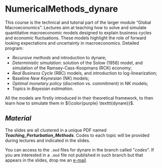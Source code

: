 # NumericalMethods_dynare

This course is the technical and tutorial part of the larger module “Global Macroeconomics”. Lectures aim at teaching how to solve and simulate quantitative macroeconomic models designed to explain business cycles and economic fluctuations. These models highlight the role of forward looking expectations and uncertainty in macroeconomics. Detailed program:

- *Recursive methods* and introduction to dynare;
- *Deterministic simulation*: solution of the Solow (1956) model, and simulation of the Ramsey-Cass-Koopmans (RCK) economy;
- *Real Business Cycle* (RBC) models, and introduction to log-linearization;
- Baseline *New Keynesian* (NK) models;
- *Optimal monetary policy* (discretion vs. commitment) in NK models;
- Topics in *Bayesian estimation*.

All the models are firstly introduced in their theoretical framework, to then learn how to simulate them in ${\color{purple} \texttt{dynare}}$.

## *Material*

The slides are all clustered in a unique PDF named ***Teaching_Perturbation_Methods***. Codes to each topic will be provided during lectures and indicated in the slides.

You can access to the ${\texttt{.mod}}$ files for dynare in the branch called "*codes*". If you are interested in a ${\texttt{.mod}}$ file not published in such branch but that appears in the slides, drop me an [e-mail](v.dionisi@campus.unimib.it).
